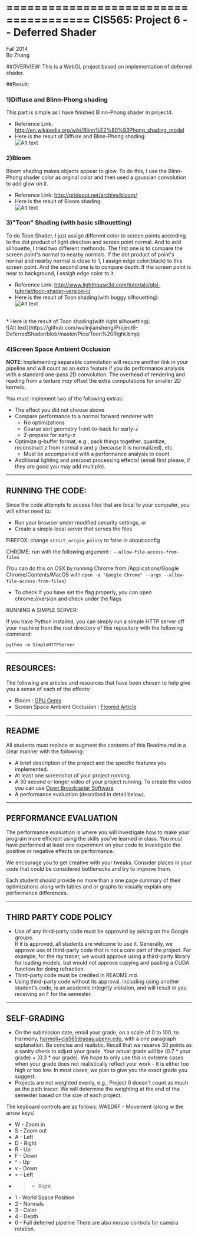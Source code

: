 ======================================
CIS565: Project 6 -- Deferred Shader
======================================
Fall 2014 <br />
Bo Zhang<br />

##OVERVIEW:
This is a WebGL project based on implementation of deferred shader.

##Result:
### 1)Diffuse and Blinn-Phong shading<br />
This part is simple as I have finished Blinn-Phong shader in project4.<br />
* Reference Link: http://en.wikipedia.org/wiki/Blinn%E2%80%93Phong_shading_model<br />
* Here is the result of Diffuse and Blinn-Phong shading:<br />
![Alt text](https://github.com/wulinjiansheng/Project6-DeferredShader/blob/master/Pics/BlinnPhong.bmp)

### 2)Bloom<br />
Bloom shading makes objects appear to glow. To do this, I use the Blinn-Phong shader color as orginal color and then used a gaussian convolution to add glow on it.<br />
* Reference Link: http://prideout.net/archive/bloom/<br />
* Here is the result of Bloom shading:<br />
![Alt text](https://github.com/wulinjiansheng/Project6-DeferredShader/blob/master/Pics/Bloom.bmp)

### 3)"Toon" Shading (with basic silhouetting)
To do Toon Shader, I just assign different color to screen points according to the dot product of light direction and screen point normal. And to add silhouette, I tried two different methonds. The first one is to compare the screen point's normal to nearby normals. If the dot product of point's normal and nearby normal is close to 1, I assign edge color(black) to this screen point. And the second one is to compare depth. If the screen point is near to background, I assigh edge color to it.
* Reference Link: http://www.lighthouse3d.com/tutorials/glsl-tutorial/toon-shader-version-ii/<br />
* Here is the result of Toon shading(with buggy silhouetting):<br />
![Alt text](https://github.com/wulinjiansheng/Project6-DeferredShader/blob/master/Pics/ToonBuggy.bmp)
<br />
* Here is the result of Toon shading(with right silhouetting):<br />
![Alt text](https://github.com/wulinjiansheng/Project6-DeferredShader/blob/master/Pics/Toon%20Right.bmp)<br />

### 4)Screen Space Ambient Occlusion

**NOTE**: Implementing separable convolution will require another link in your pipeline and will count as an extra feature if you do performance analysis with a standard one-pass 2D convolution. The overhead of rendering and reading from a texture _may_ offset the extra computations for smaller 2D kernels.

You must implement two of the following extras:
* The effect you did not choose above
* Compare performance to a normal forward renderer with
  * No optimizations
  * Coarse sort geometry front-to-back for early-z
  * Z-prepass for early-z
* Optimize g-buffer format, e.g., pack things together, quantize, reconstruct z from normal x and y (because it is normalized), etc.
  * Must be accompanied with a performance analysis to count
* Additional lighting and pre/post processing effects! (email first please, if they are good you may add multiple).

-------------------------------------------------------------------------------
RUNNING THE CODE:
-------------------------------------------------------------------------------

Since the code attempts to access files that are local to your computer, you
will either need to:

* Run your browser under modified security settings, or
* Create a simple local server that serves the files


FIREFOX: change ``strict_origin_policy`` to false in about:config 

CHROME:  run with the following argument : `--allow-file-access-from-files`

(You can do this on OSX by running Chrome from /Applications/Google
Chrome/Contents/MacOS with `open -a "Google Chrome" --args
--allow-file-access-from-files`)

* To check if you have set the flag properly, you can open chrome://version and
  check under the flags

RUNNING A SIMPLE SERVER: 

If you have Python installed, you can simply run a simple HTTP server off your
machine from the root directory of this repository with the following command:

`python -m SimpleHTTPServer`

-------------------------------------------------------------------------------
RESOURCES:
-------------------------------------------------------------------------------

The following are articles and resources that have been chosen to help give you
a sense of each of the effects:

* Bloom : [GPU Gems](http://http.developer.nvidia.com/GPUGems/gpugems_ch21.html) 
* Screen Space Ambient Occlusion : [Floored
  Article](http://floored.com/blog/2013/ssao-screen-space-ambient-occlusion.html)

-------------------------------------------------------------------------------
README
-------------------------------------------------------------------------------
All students must replace or augment the contents of this Readme.md in a clear 
manner with the following:

* A brief description of the project and the specific features you implemented.
* At least one screenshot of your project running.
* A 30 second or longer video of your project running.  To create the video you
  can use [Open Broadcaster Software](http://obsproject.com) 
* A performance evaluation (described in detail below).

-------------------------------------------------------------------------------
PERFORMANCE EVALUATION
-------------------------------------------------------------------------------
The performance evaluation is where you will investigate how to make your 
program more efficient using the skills you've learned in class. You must have
performed at least one experiment on your code to investigate the positive or
negative effects on performance. 

We encourage you to get creative with your tweaks. Consider places in your code
that could be considered bottlenecks and try to improve them. 

Each student should provide no more than a one page summary of their
optimizations along with tables and or graphs to visually explain any
performance differences.

-------------------------------------------------------------------------------
THIRD PARTY CODE POLICY
-------------------------------------------------------------------------------
* Use of any third-party code must be approved by asking on the Google groups.  
  If it is approved, all students are welcome to use it.  Generally, we approve 
  use of third-party code that is not a core part of the project.  For example, 
  for the ray tracer, we would approve using a third-party library for loading 
  models, but would not approve copying and pasting a CUDA function for doing 
  refraction.
* Third-party code must be credited in README.md.
* Using third-party code without its approval, including using another 
  student's code, is an academic integrity violation, and will result in you 
  receiving an F for the semester.

-------------------------------------------------------------------------------
SELF-GRADING
-------------------------------------------------------------------------------
* On the submission date, email your grade, on a scale of 0 to 100, to Harmony,
  harmoli+cis565@seas.upenn.edu, with a one paragraph explanation.  Be concise and 
  realistic.  Recall that we reserve 30 points as a sanity check to adjust your 
  grade.  Your actual grade will be (0.7 * your grade) + (0.3 * our grade).  We 
  hope to only use this in extreme cases when your grade does not realistically 
  reflect your work - it is either too high or too low.  In most cases, we plan 
  to give you the exact grade you suggest.
* Projects are not weighted evenly, e.g., Project 0 doesn't count as much as 
  the path tracer.  We will determine the weighting at the end of the semester 
  based on the size of each project.


The keyboard controls are as follows:
WASDRF - Movement (along w the arrow keys)
* W - Zoom in
* S - Zoom out
* A - Left
* D - Right
* R - Up
* F - Down
* ^ - Up
* v - Down
* < - Left
* > - Right
* 1 - World Space Position
* 2 - Normals
* 3 - Color
* 4 - Depth
* 0 - Full deferred pipeline
There are also mouse controls for camera rotation.
